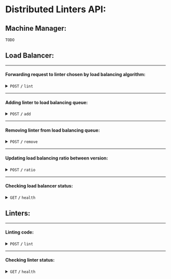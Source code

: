 # Distributed Linters API:

## Machine Manager:

    TODO

## Load Balancer:

---

#### Forwarding request to linter chosen by load balancing algorithm:

<details>
 <summary><code>POST</code> <code><b>/</b></code> <code>lint</code></summary>

##### Body

| key    | type     | description       |
 |--------|----------|-------------------|
| `code` | `String` | Code to be linted |

##### Responses

| http code | description                           |
 |-----------|---------------------------------------|
| `200`     | There is linter to handle the request |
| `503`     | No available linters                  |

</details>

---

#### Adding linter to load balancing queue:

<details>
 <summary><code>POST</code> <code><b>/</b></code> <code>add</code></summary>

##### Body

| key         | type     | description               |
 |-------------|----------|---------------------------|
| `lang`      | `String` | Language of linter to add |
| `version`   | `String` | Version of linter to add  |
| `uri`       | `String` | URI of linter to add      |
| `secretKey` | `String` | Key for authorization     |

##### Responses

| http code | description                           |
 |-----------|---------------------------------------|
| `200`     | Addition comleted                         |
| `400`     | Language not supported or invalid URI |
| `403`     | Auth failed                           |

</details>


---

#### Removing linter from load balancing queue:

<details>
 <summary><code>POST</code> <code><b>/</b></code> <code>remove</code></summary>

##### Body

| key         | type     | description             |
 |-------------|----------|-------------------------|
| `uri`       | `String` | URI of linter to remove |
| `secretKey` | `String` | Key for authorization   |

##### Responses

| http code | description    |
 |-----------|----------------|
| `200`     | Removal copmpleted |
| `400`     | Invalid URI    |
| `403`     | Auth failed    |

</details>

---

#### Updating load balancing ratio between version:

<details>
 <summary><code>POST</code> <code><b>/</b></code> <code>ratio</code></summary>

##### Body

| key            | type     | description                                                                                           |
 |----------------|----------|-------------------------------------------------------------------------------------------------------|
| `lang`         | `String` | Lang of linters                                                                                       |
| `versionRatio` | `Dict`   | {"v1": Int, "v2":Int, ...} Any number of keys as long as their values sum up to arbitrary total ratio |
| `secretKey`    | `String` | Key for authorization                                                                                 |

##### Responses

| http code | description                                 |
 |-----------|---------------------------------------------|
| `200`     | Ratio updated                               |
| `400`     | Wrong total ratio or language not supported |
| `403`     | Auth failed                                 |

</details>



--- 

#### Checking load balancer status:

<details>
 <summary><code>GET</code> <code><b>/</b></code> <code>health</code></summary>

##### Response 200

</details>

## Linters:

---

#### Linting code:

<details>
 <summary><code>POST</code> <code><b>/</b></code> <code>lint</code></summary>

##### Request body:

| key    | type     | description             |
 |--------|----------|-------------------------|
| `code` | `String` | URI of linter to remove |

##### Response 200, JSON:

| key       | type      | description              |
 |-----------|-----------|--------------------------|
| `result`  | `Boolean` | Linting passed or failed |
| `details` | `String`  | Message for user         |

</details>

---

#### Checking linter status:

<details>
 <summary><code>GET</code> <code><b>/</b></code> <code>health</code></summary>

##### Response 200, JSON:

| key            | type     | description                         |
 |----------------|----------|-------------------------------------|
| `version`      | `String` | Version of linter                   |
| `language`     | `String` | Language of linter                  |
| `requestCount` | `Int`    | Number of requests served by linter |

</details>

